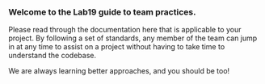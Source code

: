 ### Welcome to the Lab19 guide to team practices.

Please read through the documentation here that is applicable to your project. By following a set of standards, any member of the team can jump in at any time to assist on a project without having to take time to understand the codebase. 

We are always learning better approaches, and you should be too!